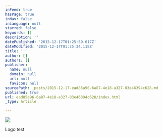 ```yaml
---
inFeed: true
hasPage: true
inNav: false
inLanguage: null
starred: false
keywords: []
description: ''
datePublished: '2015-12-17T01:25:59.617Z'
dateModified: '2015-12-17T01:25:34.118Z'
title: ''
author: []
authors: []
publisher:
  name: null
  domain: null
  url: null
  favicon: null
sourcePath: _posts/2015-12-17-ead85a96-6a87-4e18-a327-03e46394c628.md
published: true
url: ead85a96-6a87-4e18-a327-03e46394c628/index.html
_type: Article

---
```

![](https://the-grid-user-content.s3-us-west-2.amazonaws.com/c3636f85-064f-4d9e-9f51-4155e5d5c677.png)

Logo test